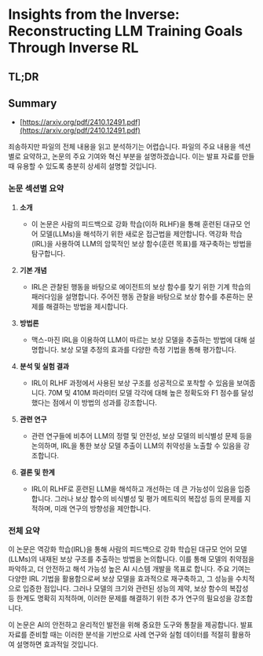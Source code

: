 # Insights from the Inverse: Reconstructing LLM Training Goals Through Inverse RL
## TL;DR
## Summary
- [https://arxiv.org/pdf/2410.12491.pdf](https://arxiv.org/pdf/2410.12491.pdf)

죄송하지만 파일의 전체 내용을 읽고 분석하기는 어렵습니다. 파일의 주요 내용을 섹션별로 요약하고, 논문의 주요 기여와 혁신 부분을 설명하겠습니다. 이는 발표 자료를 만들 때 유용할 수 있도록 충분히 상세히 설명할 것입니다.

### 논문 섹션별 요약

1. **소개**
   - 이 논문은 사람의 피드백으로 강화 학습(이하 RLHF)을 통해 훈련된 대규모 언어 모델(LLMs)을 해석하기 위한 새로운 접근법을 제안합니다. 역강화 학습(IRL)을 사용하여 LLM의 암묵적인 보상 함수(훈련 목표)를 재구축하는 방법을 탐구합니다.

2. **기본 개념**
   - IRL은 관찰된 행동을 바탕으로 에이전트의 보상 함수를 찾기 위한 기계 학습의 패러다임을 설명합니다. 주어진 행동 관찰을 바탕으로 보상 함수를 추론하는 문제를 해결하는 방법을 제시합니다.

3. **방법론**
   - 맥스-마진 IRL을 이용하여 LLM이 따르는 보상 모델을 추출하는 방법에 대해 설명합니다. 보상 모델 추정의 효과를 다양한 측정 기법을 통해 평가합니다.

4. **분석 및 실험 결과**
   - IRL이 RLHF 과정에서 사용된 보상 구조를 성공적으로 포착할 수 있음을 보여줍니다. 70M 및 410M 파라미터 모델 각각에 대해 높은 정확도와 F1 점수를 달성했다는 점에서 이 방법의 성과를 강조합니다.

5. **관련 연구**
   - 관련 연구들에 비추어 LLM의 정렬 및 안전성, 보상 모델의 비식별성 문제 등을 논의하며, IRL을 통한 보상 모델 추출이 LLM의 취약성을 노출할 수 있음을 강조합니다.

6. **결론 및 한계**
   - IRL이 RLHF로 훈련된 LLM을 해석하고 개선하는 데 큰 가능성이 있음을 입증합니다. 그러나 보상 함수의 비식별성 및 평가 메트릭의 복잡성 등의 문제를 지적하며, 미래 연구의 방향성을 제안합니다.

### 전체 요약

이 논문은 역강화 학습(IRL)을 통해 사람의 피드백으로 강화 학습된 대규모 언어 모델(LLMs)의 내재된 보상 구조를 추출하는 방법을 논의합니다. 이를 통해 모델의 취약점을 파악하고, 더 안전하고 해석 가능성 높은 AI 시스템 개발을 목표로 합니다. 주요 기여는 다양한 IRL 기법을 활용함으로써 보상 모델을 효과적으로 재구축하고, 그 성능을 수치적으로 입증한 점입니다. 그러나 모델의 크기와 관련된 성능의 제약, 보상 함수의 복잡성 등 한계도 명확히 지적하며, 이러한 문제를 해결하기 위한 추가 연구의 필요성을 강조합니다.

이 논문은 AI의 안전하고 윤리적인 발전을 위해 중요한 도구와 통찰을 제공합니다. 발표 자료를 준비할 때는 이러한 분석을 기반으로 사례 연구와 실험 데이터를 적절히 활용하여 설명하면 효과적일 것입니다.